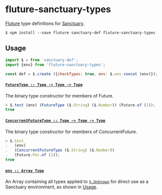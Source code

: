 # fluture-sanctuary-types

[Fluture][] type definitions for [Sanctuary][].

```console
$ npm install --save fluture sanctuary-def fluture-sanctuary-types
```

## Usage

```js
import $ = from 'sanctuary-def';
import {env} from 'fluture-sanctuary-types';

const def = $.create ({checkTypes: true, env: $.env.concat (env)});
```

#### <a name="FutureType" href="https://github.com/fluture-js/fluture-sanctuary-types/blob/v5.0.0/index.js#L25">`FutureType :: Type -⁠> Type -⁠> Type`</a>

The binary type constructor for members of Future.

```js
> $.test (env) (FutureType ($.String) ($.Number)) (Future.of (1));
true
```

#### <a name="ConcurrentFutureType" href="https://github.com/fluture-js/fluture-sanctuary-types/blob/v5.0.0/index.js#L41">`ConcurrentFutureType :: Type -⁠> Type -⁠> Type`</a>

The binary type constructor for members of ConcurrentFuture.

```js
> $.test
.   (env)
.   (ConcurrentFutureType ($.String) ($.Number))
.   (Future.Par.of (1));
true
```

#### <a name="env" href="https://github.com/fluture-js/fluture-sanctuary-types/blob/v5.0.0/index.js#L60">`env :: Array Type`</a>

An Array containing all types applied to [`$.Unknown`][Unknown] for
direct use as a Sanctuary environment, as shown in [Usage](#usage).

[Fluture]:    https://github.com/fluture-js/Fluture
[Sanctuary]:  https://sanctuary.js.org/
[Unknown]:    https://github.com/sanctuary-js/sanctuary-def#Unknown
